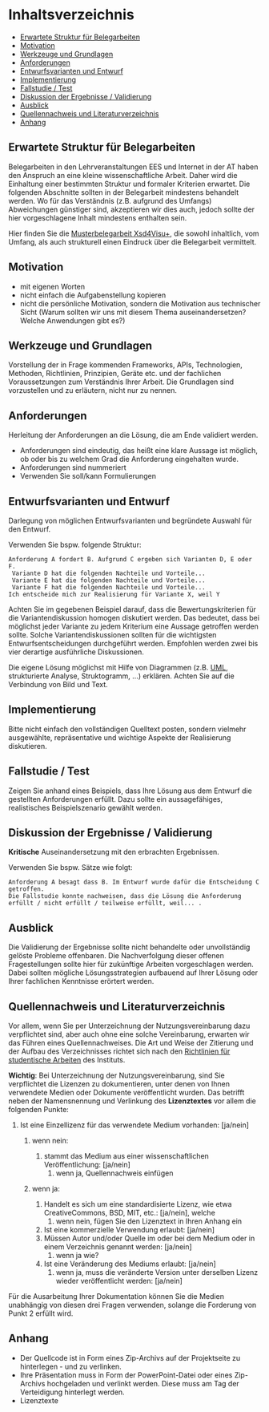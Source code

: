 

# Inhaltsverzeichnis

-   [Erwartete Struktur für Belegarbeiten](#erwartete-struktur-für-belegarbeiten)
-   [Motivation](#motivation)
-   [Werkzeuge und Grundlagen](#werkzeuge-und-grundlagen)
-   [Anforderungen](#anforderungen)
-   [Entwurfsvarianten und Entwurf](#entwurfsvarianten-und-entwurf)
-   [Implementierung](#implementierung)
-   [Fallstudie / Test](#fallstudie-test)
-   [Diskussion der Ergebnisse / Validierung](#diskussion-der-ergebnisse-validierung)
-   [Ausblick](#ausblick)
-   [Quellennachweis und Literaturverzeichnis](#quellennachweis-und-literaturverzeichnis)
-   [Anhang](#anhang)

## Erwartete Struktur für Belegarbeiten

Belegarbeiten in den Lehrveranstaltungen EES und Internet in der
AT haben den Anspruch an eine
kleine wissenschaftliche Arbeit. Daher wird die Einhaltung einer
bestimmten Struktur und formaler Kriterien erwartet. Die folgenden
Abschnitte sollten in der Belegarbeit mindestens behandelt werden. Wo
für das Verständnis (z.B. aufgrund des Umfangs) Abweichungen günstiger
sind, akzeptieren wir dies auch, jedoch sollte der hier vorgeschlagene
Inhalt mindestens enthalten sein.

Hier finden Sie die [Musterbelegarbeit
Xsd4Visu+](/doku.php?id=protele:example_documentation:start "protele:example_documentation:start"),
die sowohl inhaltlich, vom Umfang, als auch strukturell einen Eindruck
über die Belegarbeit vermittelt.

## Motivation

-   mit eigenen Worten
-   nicht einfach die Aufgabenstellung kopieren
-   nicht die persönliche Motivation, sondern die Motivation aus
    technischer Sicht (Warum sollten wir uns mit diesem Thema
    auseinandersetzen? Welche Anwendungen gibt es?)

## Werkzeuge und Grundlagen

Vorstellung der in Frage kommenden Frameworks, APIs, Technologien,
Methoden, Richtlinien, Prinzipien, Geräte etc. und der fachlichen
Voraussetzungen zum Verständnis Ihrer Arbeit. Die Grundlagen sind
vorzustellen und zu erläutern, nicht nur zu nennen.

## Anforderungen

Herleitung der Anforderungen an die Lösung, die am Ende validiert
werden.

-   Anforderungen sind eindeutig, das heißt eine klare Aussage ist
    möglich, ob oder bis zu welchem Grad die Anforderung eingehalten
    wurde.
-   Anforderungen sind nummeriert
-   Verwenden Sie soll/kann Formulierungen

## Entwurfsvarianten und Entwurf

Darlegung von möglichen Entwurfsvarianten und begründete Auswahl für den
Entwurf.

Verwenden Sie bspw. folgende Struktur:

```
Anforderung A fordert B. Aufgrund C ergeben sich Varianten D, E oder F.
 Variante D hat die folgenden Nachteile und Vorteile...
 Variante E hat die folgenden Nachteile und Vorteile...
 Variante F hat die folgenden Nachteile und Vorteile...
Ich entscheide mich zur Realisierung für Variante X, weil Y
```

Achten Sie im gegebenen Beispiel darauf, dass die Bewertungskriterien
für die Variantendiskussion homogen diskutiert werden. Das bedeutet,
dass bei möglichst jeder Variante zu jedem Kriterium eine Aussage
getroffen werden sollte. Solche Variantendiskussionen sollten für die
wichtigsten Entwurfsentscheidungen durchgeführt werden. Empfohlen werden
zwei bis vier derartige ausführliche Diskussionen.

Die eigene Lösung möglichst mit Hilfe von Diagrammen (z.B.
[UML](http://www.oose.de/wp-content/uploads/2012/05/UML-Notations%C3%BCbersicht-2.5.pdf "http://www.oose.de/wp-content/uploads/2012/05/UML-Notations%C3%BCbersicht-2.5.pdf"),
strukturierte Analyse, Struktogramm, …) erklären. Achten Sie auf die
Verbindung von Bild und Text.

## Implementierung

Bitte nicht einfach den vollständigen Quelltext posten, sondern vielmehr
ausgewählte, repräsentative und wichtige Aspekte der Realisierung
diskutieren.

## Fallstudie / Test

Zeigen Sie anhand eines Beispiels, dass Ihre Lösung aus dem Entwurf die
gestellten Anforderungen erfüllt. Dazu sollte ein aussagefähiges,
realistisches Beispielszenario gewählt werden.

## Diskussion der Ergebnisse / Validierung

**Kritische** Auseinandersetzung mit den erbrachten Ergebnissen.

Verwenden Sie bspw. Sätze wie folgt:

```
Anforderung A besagt dass B. Im Entwurf wurde dafür die Entscheidung C getroffen. 
Die Fallstudie konnte nachweisen, dass die Lösung die Anforderung erfüllt / nicht erfüllt / teilweise erfüllt, weil... .
```

## Ausblick

Die Validierung der Ergebnisse sollte nicht behandelte oder
unvollständig gelöste Probleme offenbaren. Die Nachverfolgung dieser
offenen Fragestellungen sollte hier für zukünftige Arbeiten
vorgeschlagen werden. Dabei sollten mögliche Lösungsstrategien aufbauend
auf Ihrer Lösung oder Ihrer fachlichen Kenntnisse erörtert werden.

## Quellennachweis und Literaturverzeichnis

Vor allem, wenn Sie per Unterzeichnung der Nutzungsvereinbarung dazu
verpflichtet sind, aber auch ohne eine solche Vereinbarung, erwarten wir
das Führen eines Quellennachweises. Die Art und Weise der Zitierung und
der Aufbau des Verzeichnisses richtet sich nach den [Richtlinien für
studentische
Arbeiten](http://www.et.tu-dresden.de/ifa/index.php?id=330 "http://www.et.tu-dresden.de/ifa/index.php?id=330")
des Instituts.

**Wichtig**: Bei Unterzeichnung der Nutzungsvereinbarung, sind Sie
verpflichtet die Lizenzen zu dokumentieren, unter denen von Ihnen
verwendete Medien oder Dokumente veröffentlicht wurden. Das betrifft
neben der Namensnennung und Verlinkung des **Lizenztextes** vor allem
die folgenden Punkte:

1.  Ist eine Einzellizenz für das verwendete Medium vorhanden: [ja/nein]
    1.  wenn nein:
        1.  stammt das Medium aus einer wissenschaftlichen
            Veröffentlichung: [ja/nein]
            1.  wenn ja, Quellennachweis einfügen

    2.  wenn ja:
        1.  Handelt es sich um eine standardisierte Lizenz, wie etwa
            CreativeCommons, BSD, MIT, etc.: [ja/nein], welche
            1.  wenn nein, fügen Sie den Lizenztext in Ihren Anhang ein
        2.  Ist eine kommerzielle Verwendung erlaubt: [ja/nein]
        3.  Müssen Autor und/oder Quelle im oder bei dem Medium oder in
            einem Verzeichnis genannt werden: [ja/nein]
            1.  wenn ja wie?
        4.  Ist eine Veränderung des Mediums erlaubt: [ja/nein]
            1.  wenn ja, muss die veränderte Version unter derselben
                Lizenz wieder veröffentlicht werden: [ja/nein]

Für die Ausarbeitung Ihrer Dokumentation können Sie die Medien
unabhängig von diesen drei Fragen verwenden, solange die Forderung von
Punkt 2 erfüllt wird.

## Anhang

-   Der Quellcode ist in Form eines Zip-Archivs auf der Projektseite zu
    hinterlegen - und zu verlinken.
-   Ihre Präsentation muss in Form der PowerPoint-Datei oder eines
    Zip-Archivs hochgeladen und verlinkt werden. Diese muss am Tag der
    Verteidigung hinterlegt werden.
-   Lizenztexte
